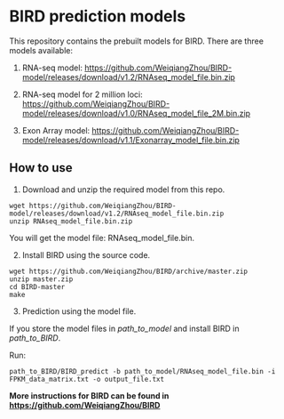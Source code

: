 # BIRD prediction models
This repository contains the prebuilt models for BIRD.
There are three models available:
1. RNA-seq model: 
https://github.com/WeiqiangZhou/BIRD-model/releases/download/v1.2/RNAseq_model_file.bin.zip

2. RNA-seq model for 2 million loci: 
https://github.com/WeiqiangZhou/BIRD-model/releases/download/v1.0/RNAseq_model_file_2M.bin.zip

3. Exon Array model:
https://github.com/WeiqiangZhou/BIRD-model/releases/download/v1.1/Exonarray_model_file.bin.zip

## How to use
1. Download and unzip the required model from this repo.
```
wget https://github.com/WeiqiangZhou/BIRD-model/releases/download/v1.2/RNAseq_model_file.bin.zip
unzip RNAseq_model_file.bin.zip
```
You will get the model file: RNAseq_model_file.bin.

2. Install BIRD using the source code.
```
wget https://github.com/WeiqiangZhou/BIRD/archive/master.zip
unzip master.zip
cd BIRD-master
make
```

3. Prediction using the model file.

If you store the model files in _path_to_model_ and install BIRD in _path_to_BIRD_.

Run:
```
path_to_BIRD/BIRD_predict -b path_to_model/RNAseq_model_file.bin -i FPKM_data_matrix.txt -o output_file.txt
```

**More instructions for BIRD can be found in https://github.com/WeiqiangZhou/BIRD**

